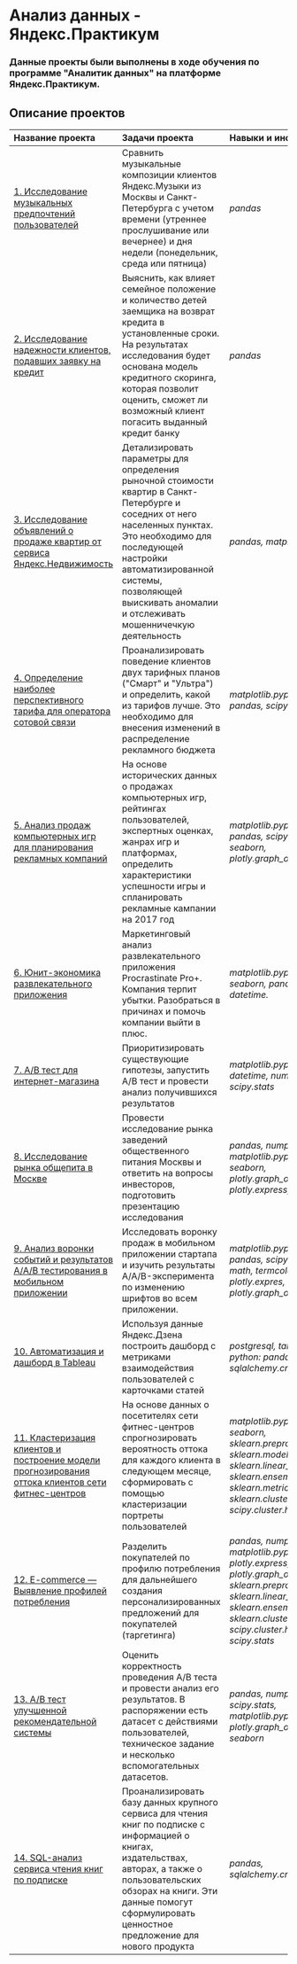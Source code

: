 # Анализ данных - Яндекс.Практикум

### Данные проекты были выполнены в ходе обучения по программе "Аналитик данных" на платформе Яндекс.Практикум.

## Описание проектов

| Название проекта | Задачи проекта | Навыки и инструменты | 
| :-------------------- | :---------------------|:---------------------------|
| [1. Исследование музыкальных предпочтений пользователей](https://github.com/Liliyanr/YandexPracticum/tree/main/1.%20Исследование%20музыкальных%20предпочтений%20пользователей)| Сравнить музыкальные композиции клиентов Яндекс.Музыки из Москвы и Санкт-Петербурга с учетом времени (утреннее прослушивание или вечернее) и дня недели (понедельник, среда или пятница)| *pandas* |
| [2. Исследование надежности клиентов, подавших заявку на кредит](https://github.com/Liliyanr/YandexPracticum/tree/main/2.%20Исследование%20надежности%20клиентов%2C%20подавших%20заявку%20на%20кредит)| Выяснить, как влияет семейное положение и количество детей заемщика на возврат кредита в установленные сроки. На результатах исследования будет основана модель кредитного скоринга, которая позволит оценить, сможет ли возможный клиент погасить выданный кредит банку | *pandas* |
| [3. Исследование объявлений о продаже квартир от сервиса Яндекс.Недвижимость](https://github.com/Liliyanr/YandexPracticum/tree/main/3.%20Исследование%20объявлений%20о%20продаже%20квартир)| Детализировать параметры для определения рыночной стоимости квартир в Санкт-Петербурге и соседних от него населенных пунктах. Это необходимо для последующей настройки автоматизированной системы, позволяющей выискивать аномалии и отслеживать мошенничечкую деятельность | *pandas, matplotlib.pyplot* |
| [4. Определение наиболее перспективного тарифа для оператора сотовой связи](https://github.com/Liliyanr/YandexPracticum/tree/main/4.%20Определение%20перспективного%20тарифа%20для%20телеком-компании)| Проанализировать поведение клиентов двух тарифных планов ("Смарт" и "Ультра") и определить, какой из тарифов лучше. Это необходимо для внесения изменений в распределение рекламного бюджета | *matplotlib.pyplot, numpy, pandas, scipy.stats* |
| [5. Анализ продаж компьютерных игр для планирования рекламных компаний](https://github.com/Liliyanr/YandexPracticum/tree/main/5.%20Анализ%20продаж%20компьютерных%20игр)| На основе исторических данных о продажах компьютерных игр, рейтингах пользователей, экспертных оценках, жанрах игр и платформах, определить характеристики успешности игры и спланировать рекламные кампании на 2017 год | *matplotlib.pyplot, numpy, pandas, scipy.stats, seaborn, plotly.graph_objs* |
| [6. Юнит-экономика развлекательного приложения](https://github.com/Liliyanr/YandexPracticum/tree/main/6.%20Юнит-экономика%20развлекательного%20приложения)| Маркетинговый анализ развлекательного приложения Procrastinate Pro+. Компания терпит убытки. Разобраться в причинах и помочь компании выйти в плюс. | *matplotlib.pyplot, seaborn, pandas, datetime.* |
| [7. А/В тест для интернет-магазина](https://github.com/Liliyanr/YandexPracticum/tree/main/7.%20А%5CВ%20тест%20для%20интернет-магазина)| Приоритизировать существующие гипотезы, запустить A/B тест и провести анализ получившихся результатов | *matplotlib.pyplot, pandas, datetime, numpy, scipy.stats* |
| [8. Исследование рынка общепита в Москве](https://github.com/Liliyanr/YandexPracticum/tree/main/8.%20Исследование%20рынка%20общепита%20в%20Москве)| Провести исследование рынка заведений общественного питания Москвы и ответить на вопросы инвесторов, подготовить презентацию исследования | *pandas, numpy, matplotlib.pyplot, seaborn, plotly.graph_objects, plotly.express, re* |
| [9. Анализ воронки событий и результатов A/A/B тестирования в мобильном приложении](https://github.com/Liliyanr/YandexPracticum/tree/main/9.%20Анализ%20воронки%20событий%20и%20A%5CA%5CB%20тестирования%20в%20мобильном%20приложении)| Исследовать воронку продаж в мобильном приложении стартапа и изучить результаты A/A/B-эксперимента по изменению шрифтов во всем приложении. | *matplotlib.pyplot, numpy, pandas, scipy.stats, math, termcolor.colored, plotly.expres, plotly.graph_objects* |
| [10. Автоматизация и дашборд в Tableau](https://github.com/Liliyanr/YandexPracticum/tree/main/10.%20Автоматизация)| Используя данные Яндекс.Дзена построить дашборд с метриками взаимодействия пользователей с карточками статей | *postgresql, tableau, python: pandas, dash, sqlalchemy.create_engine* |
| [11. Кластеризация клиентов и построение модели прогнозирования оттока клиентов сети фитнес-центров](https://github.com/Liliyanr/YandexPracticum/tree/main/11.%20Сеть%20фитнес-центров%20«Культурист-датасаентист»)| На основе данных о посетителях сети фитнес-центров спрогнозировать вероятность оттока для каждого клиента в следующем месяце, сформировать с помощью кластеризации портреты пользователей | *matplotlib.pyplot, pandas, seaborn, sklearn.preprocessing, sklearn.model_selection, sklearn.linear_model, sklearn.ensemble, sklearn.metrics, sklearn.cluster, scipy.cluster.hierarchy* |
| [12. E-commerce — Выявление профилей потребления](https://github.com/Liliyanr/YandexPracticum/tree/main/12.%20E-commerce%20—%20выявление%20профилей%20потребления)| Разделить покупателей по профилю потребления для дальнейшего создания персонализированных предложений для покупателей (таргетинга) | *pandas, numpy, matplotlib.pyplot, plotly.express, plotly.graph_objects, sklearn.preprocessing, sklearn.linear_model, sklearn.ensemble, sklearn.cluster, scipy.cluster.hierarchy, scipy.stats* |
| [13. A/B тест улучшенной рекомендательной системы](https://github.com/Liliyanr/YandexPracticum/tree/main/13.%20A%5CB%20тест%20улучшенной%20рекомендат.%20системы)| Оценить корректность проведения A/B теста и провести анализ его результатов. В распоряжении есть датасет с действиями пользователей, техническое задание и несколько вспомогательных датасетов. | *pandas, numpy, datetime, scipy.stats, matplotlib.pyplot, plotly.graph_objects, seaborn* |
| [14. SQL-анализ сервиса чтения книг по подписке](https://github.com/Liliyanr/YandexPracticum/tree/main/14.%20SQL-анализ%20сервиса%20чтения%20книг%20по%20подписке)| Проанализировать базу данных крупного сервиса для чтения книг по подписке с информацией о книгах, издательствах, авторах, а также о пользовательских обзорах на книги. Эти данные помогут сформулировать ценностное предложение для нового продукта | *pandas, sqlalchemy.create_engine* |





